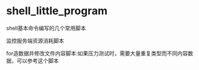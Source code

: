 # shell_little_program

shell基本命令编写的几个常用脚本


监控服务端资源消耗脚本

for造数据并修改文件内容脚本:如果压力测试时，需要大量重复类型而不同内容数据，可以参考这个脚本

